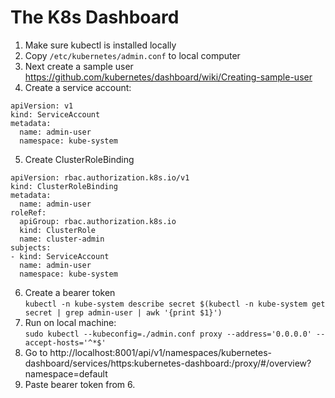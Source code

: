 # The K8s Dashboard

1. Make sure kubectl is installed locally
2. Copy `/etc/kubernetes/admin.conf` to local computer
3. Next create a sample user https://github.com/kubernetes/dashboard/wiki/Creating-sample-user
4. Create a service account:
``` 
apiVersion: v1
kind: ServiceAccount
metadata:
  name: admin-user
  namespace: kube-system
 ```
5. Create ClusterRoleBinding
```
apiVersion: rbac.authorization.k8s.io/v1
kind: ClusterRoleBinding
metadata:
  name: admin-user
roleRef:
  apiGroup: rbac.authorization.k8s.io
  kind: ClusterRole
  name: cluster-admin
subjects:
- kind: ServiceAccount
  name: admin-user
  namespace: kube-system
```
6. Create a bearer token <br />
`kubectl -n kube-system describe secret $(kubectl -n kube-system get secret | grep admin-user | awk '{print $1}')`
7. Run on local machine: <br/>
`sudo kubectl --kubeconfig=./admin.conf proxy --address='0.0.0.0' --accept-hosts='^*$'`
8. Go to http://localhost:8001/api/v1/namespaces/kubernetes-dashboard/services/https:kubernetes-dashboard:/proxy/#/overview?namespace=default
9. Paste bearer token from 6.


